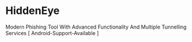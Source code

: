 # HiddenEye
Modern Phishing Tool With Advanced Functionality And Multiple Tunnelling Services [ Android-Support-Available ]
